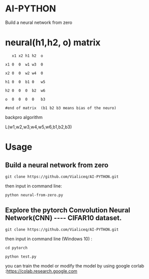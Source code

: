 # AI-PYTHON

Build a neural network from zero

# neural(h1,h2, o) matrix
```   
   x1 x2 h1 h2  o  

x1 0  0  w1 w3  0  

x2 0  0  w2 w4  0  

h1 0  0  b1 0   w5  

h2 0  0  0  b2  w6  

o  0  0  0  0   b3  

#end of matrix  (b1 b2 b3 means bias of the neuro)
```

backpro algorithm

L(w1,w2,w3,w4,w5,w6,b1,b2,b3)


# Usage 

##  Build a neural network from zero 

 ```
git clone https://github.com/Vialiceq/AI-PYTHON.git
```
then input in command line:
```
python neural-from-zero.py
```

## Explore the pytorch Convolution Neural Network(CNN) ---- CIFAR10 dataset.
 ```
git clone https://github.com/Vialiceq/AI-PYTHON.git
```
then input in command line (Windows 10) :
```
cd pytorch

python test.py
```

you can train the model or modify the model by using google corlab :https://colab.research.google.com


